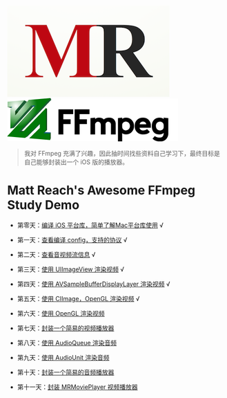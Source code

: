 
![](md/imgs/MR-16-9.png)[![](md/imgs/ffmpeg.png)](http://ffmpeg.org/) 


> 我对 FFmpeg 充满了兴趣，因此抽时间找些资料自己学习下，最终目标是自己能够封装出一个 iOS 版的播放器。

# Matt Reach's Awesome FFmpeg Study Demo


- 第零天：[编译 iOS 平台库，简单了解Mac平台库使用](md/000.md) √

- 第一天：[查看编译 config，支持的协议](md/001.md) √

- 第二天：[查看音视频流信息](md/002.md) √

- 第三天：[使用 UIImageView 渲染视频](md/003.md) √

- 第四天：[使用 AVSampleBufferDisplayLayer 渲染视频](md/004.md) √

- 第五天：[使用 CIImage，OpenGL 渲染视频](md/005.md) √

- 第六天：[使用 OpenGL 渲染视频](md/006.md)

- 第七天：[封装一个简易的视频播放器](md/0077.md)

- 第八天：[使用 AudioQueue 渲染音频](md/008.md)

- 第九天：[使用 AudioUnit 渲染音频](md/009.md)

- 第十天：[封装一个简易的音频播放器](md/010.md)

- 第十一天：[封装 MRMoviePlayer 视频播放器](md/011.md)
